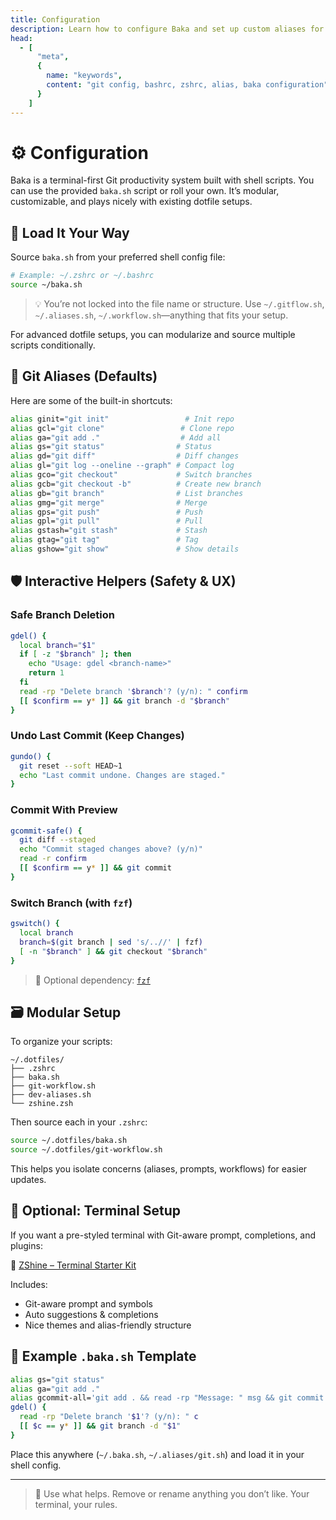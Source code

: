 ```yaml
---
title: Configuration
description: Learn how to configure Baka and set up custom aliases for your Git workflow.
head:
  - [
      "meta",
      {
        name: "keywords",
        content: "git config, bashrc, zshrc, alias, baka configuration"
      }
    ]
---
```


# ⚙️ Configuration

Baka is a terminal-first Git productivity system built with shell scripts. You can use the provided `baka.sh` script or roll your own. It’s modular, customizable, and plays nicely with existing dotfile setups.

## 🧠 Load It Your Way

Source `baka.sh` from your preferred shell config file:

```bash
# Example: ~/.zshrc or ~/.bashrc
source ~/baka.sh
```

> 💡 You’re not locked into the file name or structure. Use `~/.gitflow.sh`, `~/.aliases.sh`, `~/.workflow.sh`—anything that fits your setup.

For advanced dotfile setups, you can modularize and source multiple scripts conditionally.

## 🧩 Git Aliases (Defaults)

Here are some of the built-in shortcuts:

```bash
alias ginit="git init"                 # Init repo
alias gcl="git clone"                 # Clone repo
alias ga="git add ."                  # Add all
alias gs="git status"                # Status
alias gd="git diff"                  # Diff changes
alias gl="git log --oneline --graph" # Compact log
alias gco="git checkout"             # Switch branches
alias gcb="git checkout -b"          # Create new branch
alias gb="git branch"                # List branches
alias gmg="git merge"                # Merge
alias gps="git push"                 # Push
alias gpl="git pull"                 # Pull
alias gstash="git stash"             # Stash
alias gtag="git tag"                 # Tag
alias gshow="git show"               # Show details
```

## 🛡️ Interactive Helpers (Safety & UX)

### Safe Branch Deletion

```bash
gdel() {
  local branch="$1"
  if [ -z "$branch" ]; then
    echo "Usage: gdel <branch-name>"
    return 1
  fi
  read -rp "Delete branch '$branch'? (y/n): " confirm
  [[ $confirm == y* ]] && git branch -d "$branch"
}
```

### Undo Last Commit (Keep Changes)

```bash
gundo() {
  git reset --soft HEAD~1
  echo "Last commit undone. Changes are staged."
}
```

### Commit With Preview

```bash
gcommit-safe() {
  git diff --staged
  echo "Commit staged changes above? (y/n)"
  read -r confirm
  [[ $confirm == y* ]] && git commit
}
```

### Switch Branch (with `fzf`)

```bash
gswitch() {
  local branch
  branch=$(git branch | sed 's/..//' | fzf)
  [ -n "$branch" ] && git checkout "$branch"
}
```

> 🧩 Optional dependency: [`fzf`](https://github.com/junegunn/fzf)

## 🗃 Modular Setup

To organize your scripts:

```
~/.dotfiles/
├── .zshrc
├── baka.sh
├── git-workflow.sh
├── dev-aliases.sh
└── zshine.zsh
```

Then source each in your `.zshrc`:

```bash
source ~/.dotfiles/baka.sh
source ~/.dotfiles/git-workflow.sh
```

This helps you isolate concerns (aliases, prompts, workflows) for easier updates.

## 🎨 Optional: Terminal Setup

If you want a pre-styled terminal with Git-aware prompt, completions, and plugins:

🔗 [ZShine – Terminal Starter Kit](https://github.com/chrisachoo/zshine)

Includes:

- Git-aware prompt and symbols
- Auto suggestions & completions
- Nice themes and alias-friendly structure

## 📄 Example `.baka.sh` Template

```bash
alias gs="git status"
alias ga="git add ."
alias gcommit-all='git add . && read -rp "Message: " msg && git commit -m "$msg"'
gdel() {
  read -rp "Delete branch '$1'? (y/n): " c
  [[ $c == y* ]] && git branch -d "$1"
}
```

Place this anywhere (`~/.baka.sh`, `~/.aliases/git.sh`) and load it in your shell config.

---

> 🧠 Use what helps. Remove or rename anything you don’t like. Your terminal, your rules.
